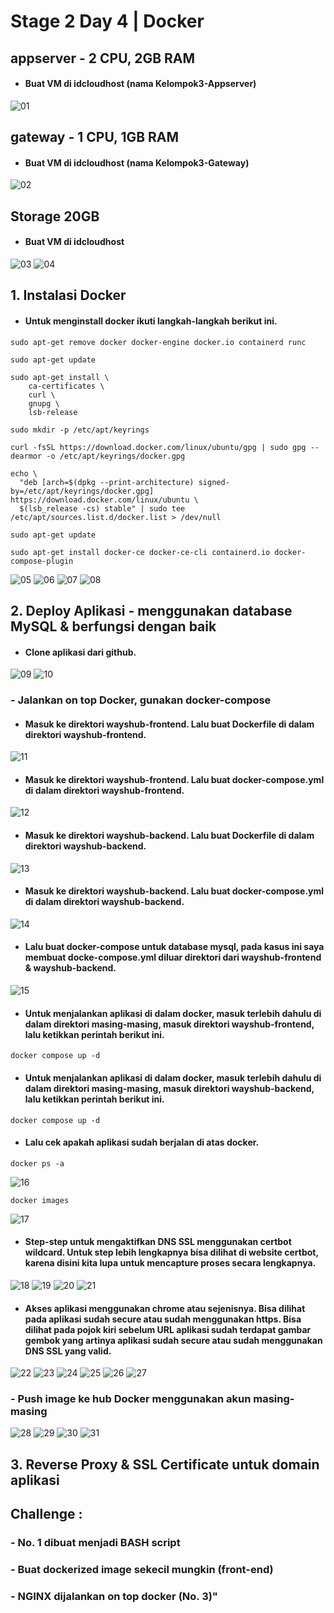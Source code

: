 # Stage 2 Day 4 | Docker		


## appserver - 2 CPU, 2GB RAM
* #### Buat VM di idcloudhost (nama Kelompok3-Appserver)
![01](assets/vm/vm_appserver.png)


## gateway - 1 CPU, 1GB RAM
* #### Buat VM di idcloudhost (nama Kelompok3-Gateway)
![02](assets/vm/vm_gateway.png)


## Storage 20GB
* #### Buat VM di idcloudhost
![03](assets/vm/vm_appserver.png)
![04](assets/vm/vm_gateway.png)


## 1. Instalasi Docker
* #### Untuk menginstall docker ikuti langkah-langkah berikut ini.
``` 
sudo apt-get remove docker docker-engine docker.io containerd runc

sudo apt-get update

sudo apt-get install \
    ca-certificates \
    curl \
    gnupg \
    lsb-release

sudo mkdir -p /etc/apt/keyrings

curl -fsSL https://download.docker.com/linux/ubuntu/gpg | sudo gpg --dearmor -o /etc/apt/keyrings/docker.gpg

echo \
  "deb [arch=$(dpkg --print-architecture) signed-by=/etc/apt/keyrings/docker.gpg] https://download.docker.com/linux/ubuntu \
  $(lsb_release -cs) stable" | sudo tee /etc/apt/sources.list.d/docker.list > /dev/null

sudo apt-get update

sudo apt-get install docker-ce docker-ce-cli containerd.io docker-compose-plugin
```
![05](assets/Dokumentasi-Docker/install_docker_in_server/1.png)
![06](assets/Dokumentasi-Docker/install_docker_in_server/2.png)
![07](assets/Dokumentasi-Docker/install_docker_in_server/3.png)
![08](assets/Dokumentasi-Docker/install_docker_in_server/4.png)


## 2. Deploy Aplikasi - menggunakan database MySQL & berfungsi dengan baik
* #### Clone aplikasi dari github.
![09](assets/git_clone/git_clone.png)
![10](assets/git_clone/cek_file_wayshub.png)


### - Jalankan on top Docker, gunakan docker-compose
* #### Masuk ke direktori wayshub-frontend. Lalu buat Dockerfile di dalam direktori wayshub-frontend.
![11](assets/Dokumentasi-Docker/1.png)

* #### Masuk ke direktori wayshub-frontend. Lalu buat docker-compose.yml di dalam direktori wayshub-frontend.
![12](assets/Dokumentasi-Docker/4.png)

* #### Masuk ke direktori wayshub-backend. Lalu buat Dockerfile di dalam direktori wayshub-backend.
![13](assets/Dokumentasi-Docker/2.png)

* #### Masuk ke direktori wayshub-backend. Lalu buat docker-compose.yml di dalam direktori wayshub-backend.
![14](assets/Dokumentasi-Docker/5.png)

* #### Lalu buat docker-compose untuk database mysql, pada kasus ini saya membuat docke-compose.yml diluar direktori dari wayshub-frontend & wayshub-backend.
![15](assets/Dokumentasi-Docker/3.png)

* #### Untuk menjalankan aplikasi di dalam docker, masuk terlebih dahulu di dalam direktori masing-masing, masuk direktori wayshub-frontend, lalu ketikkan perintah berikut ini.
```
docker compose up -d
```

* #### Untuk menjalankan aplikasi di dalam docker, masuk terlebih dahulu di dalam direktori masing-masing, masuk direktori wayshub-backend, lalu ketikkan perintah berikut ini.
```
docker compose up -d
```

* #### Lalu cek apakah aplikasi sudah berjalan di atas docker.
```
docker ps -a
```
![16](assets/Dokumentasi-Docker/6.png)

```
docker images
```
![17](assets/Dokumentasi-Docker/7.png)

* #### Step-step untuk mengaktifkan DNS SSL menggunakan certbot wildcard. Untuk step lebih lengkapnya bisa dilihat di website certbot, karena disini kita lupa untuk mencapture proses secara lengkapnya.
![18](assets/Dokumentasi-SSL/1.png)
![19](assets/Dokumentasi-SSL/2.png)
![20](assets/Dokumentasi-SSL/3.png)
![21](assets/Dokumentasi-SSL/4.png)

* #### Akses aplikasi menggunakan chrome atau sejenisnya. Bisa dilihat pada aplikasi sudah secure atau sudah menggunakan https. Bisa dilihat pada pojok kiri sebelum URL aplikasi sudah terdapat gambar gembok yang artinya aplikasi sudah secure atau sudah menggunakan DNS SSL yang valid.
![22](assets/aplikasi_bisa_diakses/1.png)
![23](assets/aplikasi_bisa_diakses/2.png)
![24](assets/aplikasi_bisa_diakses/3.png)
![25](assets/aplikasi_bisa_diakses/4.png)
![26](assets/aplikasi_bisa_diakses/5.png)
![27](assets/aplikasi_bisa_diakses/6.png)


### - Push image ke hub Docker menggunakan akun masing-masing

![28](assets/docker_push_docker_hub/1.png)
![29](assets/docker_push_docker_hub/2.png)
![30](assets/docker_push_docker_hub/3.png)
![31](assets/docker_push_docker_hub/4.png)


## 3. Reverse Proxy & SSL Certificate untuk domain aplikasi

## Challenge :
### - No. 1 dibuat menjadi BASH script
### - Buat dockerized image sekecil mungkin (front-end)
### - NGINX dijalankan on top docker (No. 3)"